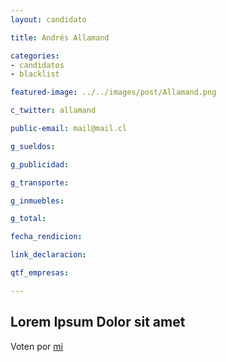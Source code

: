 ```yaml
---
layout: candidato

title: Andrés Allamand

categories: 
- candidatos
- blacklist

featured-image: ../../images/post/Allamand.png

c_twitter: allamand

public-email: mail@mail.cl

g_sueldos:

g_publicidad:

g_transporte:

g_inmuebles:

g_total:

fecha_rendicion:

link_declaracion:

qtf_empresas:

---
```

Lorem Ipsum Dolor sit amet
---

Voten por [mi][left]

[left]: https://candideit.org
